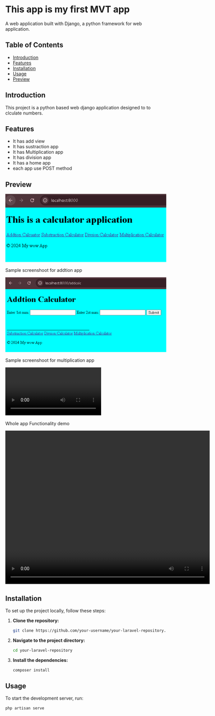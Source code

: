 # This app is my first MVT app

A web application built with Django, a python framework for web application.

## Table of Contents

- [Introduction](#introduction)
- [Features](#features)
- [Installation](#installation)
- [Usage](#usage)
- [Preview](#Preview)

## Introduction

This project is a python based web django application designed to to clculate numbers.

## Features

- It has add view
- It has sustraction app
- It has Multiplication app
- It has division app
- It has a home app
- each app use POST method
  
## Preview
![smaple screeshoot](assets/images/sample1.PNG)

Sample screenshoot for addtion app

![smaple screeshoot](assets/images/sample2.PNG)

Sample screenshoot for multiplication app

![smaple screeshoot](assets/images/REC.mp4)

Whole app Functionality demo

<video  width="640" height="480" controls poster="" autoplay>
  <source src="assets/images/REC.mp4" type="video/mp4">
  Your browser does not support the video tag.
</video>

## Installation

To set up the project locally, follow these steps:

1. **Clone the repository:**

    ```bash
    git clone https://github.com/your-username/your-laravel-repository.git
    ```

2. **Navigate to the project directory:**

    ```bash
    cd your-laravel-repository
    ```

3. **Install the dependencies:**

    ```bash
    composer install
    ```


## Usage

To start the development server, run:

```bash
php artisan serve

